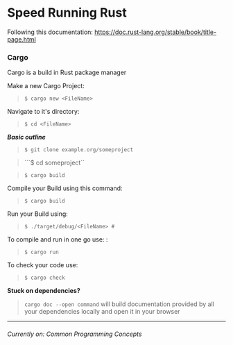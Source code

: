# Speed Running Rust

Following this documentation: https://doc.rust-lang.org/stable/book/title-page.html


### Cargo 
Cargo is a build in Rust package manager

Make a new Cargo Project:  
>```$ cargo new <FileName>```

Navigate to it's directory: 
>```$ cd <FileName>```

***Basic outline***
>```$ git clone example.org/someproject```

>```$ cd someproject``

>```$ cargo build```

Compile your Build using this command: 
>```$ cargo build```

Run your Build using: 
>```$ ./target/debug/<FileName> #```

To compile and run in one go use: : 
>```$ cargo run``` 

To check your code use: 
>```$ cargo check```

**Stuck on dependencies?**
>```cargo doc --open command```
will build documentation provided by all your dependencies locally and open it in your browser
___

###### Currently on: Common Programming Concepts